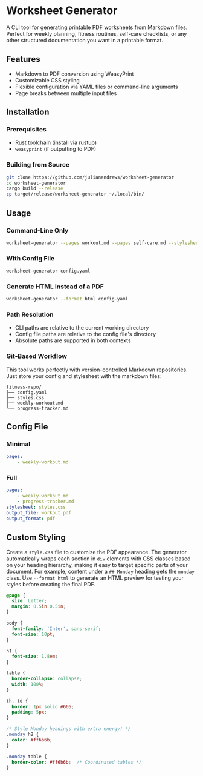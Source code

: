 # Worksheet Generator

A CLI tool for generating printable PDF worksheets from Markdown files. Perfect
for weekly planning, fitness routines, self-care checklists, or any other
structured documentation you want in a printable format.

## Features

- Markdown to PDF conversion using WeasyPrint
- Customizable CSS styling
- Flexible configuration via YAML files or command-line arguments
- Page breaks between multiple input files

## Installation

### Prerequisites

- Rust toolchain (install via [rustup](https://rustup.rs/))
- `weasyprint` (if outputting to PDF)

### Building from Source

```bash
git clone https://github.com/julianandrews/worksheet-generator
cd worksheet-generator
cargo build --release
cp target/release/worksheet-generator ~/.local/bin/
```

## Usage

### Command-Line Only

```bash
worksheet-generator --pages workout.md --pages self-care.md --stylesheet custom.css -o workout.pdf
```

### With Config File

```bash
worksheet-generator config.yaml
```

### Generate HTML instead of a PDF

```bash
worksheet-generator --format html config.yaml
```

### Path Resolution

- CLI paths are relative to the current working directory
- Config file paths are relative to the config file's directory
- Absolute paths are supported in both contexts

### Git-Based Workflow

This tool works perfectly with version-controlled Markdown repositories. Just
store your config and stylesheet with the markdown files:

```
fitness-repo/
├── config.yaml
├── styles.css
├── weekly-workout.md
└── progress-tracker.md
```

## Config File

### Minimal

```yaml
pages:
    - weekly-workout.md
```

### Full

```yaml
pages:
    - weekly-workout.md
    - progress-tracker.md
stylesheet: styles.css
output_file: workout.pdf
output_format: pdf
```

## Custom Styling

Create a `style.css` file to customize the PDF appearance. The generator
automatically wraps each section in `div` elements with CSS classes based on
your heading hierarchy, making it easy to target specific parts of your
document. For example, content under a `## Monday` heading gets the `monday`
class. Use `--format html` to generate an HTML preview for testing your styles
before creating the final PDF.

```css
@page {
  size: Letter;
  margin: 0.5in 0.5in;
}

body {
  font-family: 'Inter', sans-serif;
  font-size: 10pt;
}

h1 {
  font-size: 1.8em;
}

table {
  border-collapse: collapse;
  width: 100%;
}

th, td {
  border: 1px solid #666;
  padding: 5px;
}

/* Style Monday headings with extra energy! */
.monday h2 {
  color: #ff6b6b;
}

.monday table {
  border-color: #ff6b6b;  /* Coordinated tables */
}
```
